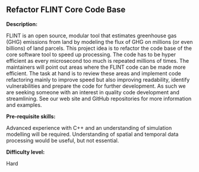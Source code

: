 ## Refactor FLINT Core Code Base

**Description:** 

FLINT is an open source, modular tool that estimates greenhouse gas (GHG) emissions from land by modeling the flux of GHG on millions (or even billions) of land parcels. This project idea is to refactor the code base of the core software tool to speed up processing. The code has to be hyper efficient as every microsecond too much is repeated millions of times. The maintainers will point out areas where the FLINT code can be made more efficient. The task at hand is to review these areas and implement code refactoring mainly to improve speed but also improving readability, identify vulnerabilities and prepare the code for further development.  As such we are seeking someone with an interest in quality code development and streamlining. See our web site and GitHub repositories for more information and examples.

**Pre-requisite skills:** 

Advanced experience with C++ and an understanding of simulation modelling will be required. Understanding of spatial and temporal data processing would be useful, but not essential.

**Difficulty level:** 

Hard
